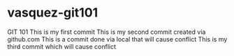 # vasquez-git101
GIT 101
This is my first commit
This is my second commit created via github.com
This is a commit done via local that will cause conflict
This is my third commit which will cause conflict
